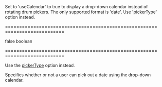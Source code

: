<!--**
/*-------------------------------------------
    Auto-generated file. Do not modify.
-------------------------------------------

**-->
<!--d-->Set to 'useCalendar' to true to display a drop-down calendar instead of rotating drum pickers. The only supported format is 'date'.<!--/d-->
<!--dep-->Use 'pickerType' option instead.<!--/dep-->
===========================================================================
<!--default-->false<!--/default-->
<!--type-->boolean<!--/type-->
===========================================================================

<!--deprecated-->
Use the [pickerType](/Documentation/ApiReference/UI_Widgets/dxDateBox/Configuration/#pickerType) option instead.
<!--/deprecated-->

<!--shortDescription-->
Specifies whether or not a user can pick out a date using the drop-down calendar.
<!--/shortDescription-->

<!--fullDescription-->

<!--/fullDescription-->